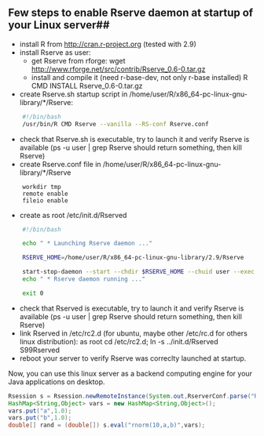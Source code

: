 ## Few steps to enable Rserve daemon at startup of your Linux server##

* install R from http://cran.r-project.org (tested with 2.9)
* install Rserve as user:
  * get Rserve from rforge: wget http://www.rforge.net/src/contrib/Rserve_0.6-0.tar.gz
  * install and compile it (need r-base-dev, not only r-base installed) R CMD INSTALL Rserve_0.6-0.tar.gz 
* create Rserve.sh startup script in /home/user/R/x86_64-pc-linux-gnu-library/*/Rserve:
```bash
    #!/bin/bash
    /usr/bin/R CMD Rserve --vanilla --RS-conf Rserve.conf
```
* check that Rserve.sh is executable, try to launch it and verify Rserve is available (ps -u user | grep Rserve should return something, then kill Rserve)
* create Rserve.conf file in /home/user/R/x86_64-pc-linux-gnu-library/*/Rserve
```
    workdir tmp
    remote enable
    fileio enable
```
* create as root /etc/init.d/Rserved
```bash
    #!/bin/bash

    echo " * Launching Rserve daemon ..."

    RSERVE_HOME=/home/user/R/x86_64-pc-linux-gnu-library/2.9/Rserve

    start-stop-daemon --start --chdir $RSERVE_HOME --chuid user --exec $RSERVE_HOME/Rserve.sh > /var/log/Rserve.log 2>&1 &
    echo " * Rserve daemon running ..."

    exit 0
```
* check that Rserved is executable, try to launch it and verify Rserve is available (ps -u user | grep Rserve should return something, then kill Rserve)
* link Rserved in /etc/rc2.d (for ubuntu, maybe other /etc/rc.d for others linux distribution): as root cd /etc/rc2.d; ln -s ../init.d/Rserved S99Rserved
* reboot your server to verify Rserve was correclty launched at startup. 

Now, you can use this linux server as a backend computing engine for your Java applications on desktop.
```java
Rsession s = Rsession.newRemoteInstance(System.out,RserverConf.parse("R://myLinuxServer"));
HashMap<String,Object> vars = new HashMap<String,Object>();
vars.put("a",1.0);
vars.put("b",1.0);
double[] rand = (double[]) s.eval("rnorm(10,a,b)",vars);
```
